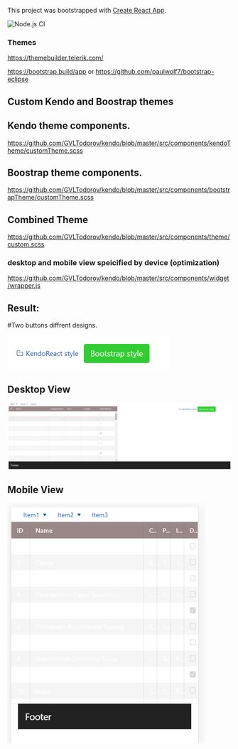 This project was bootstrapped with [Create React App](https://github.com/facebook/create-react-app).

![Node.js CI](https://github.com/GVLTodorov/kendo/workflows/Node.js%20CI/badge.svg?event=status)

### Themes

https://themebuilder.telerik.com/

https://bootstrap.build/app or https://github.com/paulwolf7/bootstrap-eclipse

## Custom Kendo and Boostrap themes

## Kendo theme components.
https://github.com/GVLTodorov/kendo/blob/master/src/components/kendoTheme/customTheme.scss

## Boostrap theme components.
https://github.com/GVLTodorov/kendo/blob/master/src/components/bootstrapTheme/customTheme.scss

## Combined Theme
https://github.com/GVLTodorov/kendo/blob/master/src/components/theme/custom.scss

### desktop and mobile view speicified by device (optimization)
https://github.com/GVLTodorov/kendo/blob/master/src/components/widget/wrapper.js

## Result:

#Two buttons diffrent designs.

![img](https://github.com/GVLTodorov/kendo/blob/master/images/063c5107-b6d1-440c-b3d5-5da2909879a6.png)

## Desktop View
![img](https://github.com/GVLTodorov/kendo/blob/master/images/8b165bc1-4d46-4a59-b424-2fa607793704.png)

## Mobile View
![img](https://github.com/GVLTodorov/kendo/blob/master/images/9d6619d4-e07b-4c87-875c-fa3cdbfc9006.png)

